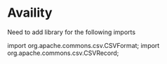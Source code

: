 # Availity
Need to add library for the following imports

import org.apache.commons.csv.CSVFormat;
import org.apache.commons.csv.CSVRecord;


